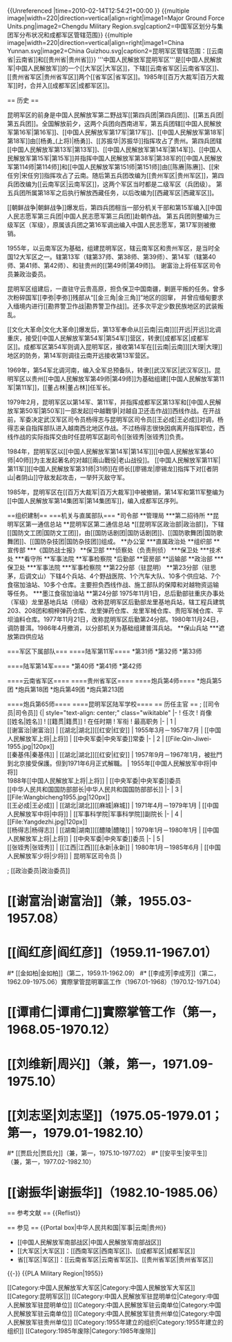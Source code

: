 {{Unreferenced |time=2010-02-14T12:54:21+00:00 }}
{{multiple image|width=220|direction=vertical|align=right|image1=Major Ground Force Units.png|image2=Chengdu Military Region.svg|caption2=中国军区划分与集团军分布状况和成都军区管辖范围}}
{{multiple image|width=220|direction=vertical|align=right|image1=China Yunnan.svg|image2=China Guizhou.svg|caption2=昆明军区管辖范围：[[云南省|云南省]]和[[贵州省|贵州省]]}}
'''中国人民解放军昆明军区'''是[[中国人民解放军|中国人民解放军]]的一个[[大军区|大军区]]，下辖[[云南省军区|云南省军区]]、[[贵州省军区|贵州省军区]]两个[[省军区|省军区]]。1985年[[百万大裁军|百万大裁军]]时，合并入[[成都军区|成都军区]]。

== 历史 ==

昆明军区的前身是中国人民解放军第二野战军[[第四兵团|第四兵团]]、[[第五兵团|第五兵团]]。全国解放前夕，这两个兵团向西南进军，第五兵团辖[[中国人民解放军第16军|第16军]]、[[中国人民解放军第17军|第17军]]、[[中国人民解放军第18军|第18军]]由[[杨勇_(上将)|杨勇]]、[[苏振华|苏振华]]指挥攻占了贵州。第四兵团辖[[中国人民解放军第13军|第13军]]、[[中国人民解放军第14军|第14军]]、[[中国人民解放军第15军|第15军]]并指挥中国人民解放军第38军|第38军的[[中国人民解放军第114师|第114师]]和[[中国人民解放军第151师|第151师]]由[[陈赓|陈赓]]、[[宋任穷|宋任穷]]指挥攻占了云南。随后第五兵团改编为[[贵州军区|贵州军区]]，第四兵团改编为[[云南军区|云南军区]]，这两个军区当时都是二级军区（兵团级）。 第五兵团所属第18军之后执行解放西藏任务，以后改编为[[西藏军区|西藏军区]]。

[[朝鲜战争|朝鲜战争]]爆发后，第四兵团相当一部分机关干部和第15军编入[[中国人民志愿军第三兵团|中国人民志愿军第三兵团]]赴朝作战。 第五兵团则整编为三级军区（军级），原属该兵团之第16军调出编入中国人民志愿军，第17军则被撤销。

1955年，以云南军区为基础，组建昆明军区，辖云南军区和贵州军区，是当时全国12大军区之一。辖第13军（辖第37师、第38师、第39师）、第14军（辖第40师、第41师、第42师）、和驻贵州的[[第49师|第49师]]。 谢富治上将任军区司令员兼政治委员。

昆明军区组建后，一直驻守云贵高原，担负保卫中国南疆，剿匪平叛的任务。曾多次粉碎国军[[李弥|李弥]]残部从“[[金三角|金三角]]”地区的回窜， 并曾应缅甸要求入缅境内进行[[勘界警卫作战|勘界警卫作战]]。还多次平定少数民族地区的武装叛乱。

[[文化大革命|文化大革命]]爆发后，第13军奉命从[[云南|云南]][[开远|开远]]北调重庆，接受[[中国人民解放军第54军|第54军]]营区，转隶[[成都军区|成都军区]]。成都军区第54军则调入昆明军区，接收第14军在[[云南|云南]][[大理|大理]]地区的防务，第14军则调往云南开远接收第13军营区。

1969年，第54军北调河南，编入全军总预备队，转隶[[武汉军区|武汉军区]]。昆明军区以贵州[[中国人民解放军第49师|第49师]]为基础组建[[中国人民解放军第11军|第11军]]，[[董占林|董占林]]任军长。

1979年2月，昆明军区以第14军、第11军，并指挥成都军区第13军和[[中国人民解放军第50军|第50军]]一部发起[[中越戰爭|对越自卫还击作战]]西线作战。在开战前，军委决定武汉军区司令员杨得志与昆明军区司令员[[王必成|王必成]]对调，杨得志亲自指挥部队进入越南西北地区作战。不过杨得志很快因病离开指挥职位，西线作战的实际指挥交由时任昆明军区副司令[[张铚秀|张铚秀]]负责。

1984年，昆明军区以[[中国人民解放军第14军|第14军]][[中国人民解放军第40师|40师]]为主发起著名的对越[[兩山戰役|老山战役]]。 [[中国人民解放军第11军|第11军]][[中国人民解放军第31师|31师]]在师长[[廖锡龙|廖锡龙]]指挥下对[[者阴山|者阴山]]守敌发起攻击，一举歼灭敌守军。 

1985年，昆明军区在[[百万大裁军|百万大裁军]]中被撤销，第14军和第11军整编为[[中国人民解放军第14集团军|第14集团军]]，编入成都军区序列。

==组织建制==
===机关与直属部队===
*司令部
**管理局
***第二招待所
**昆明军区第一通信总站
**昆明军区第二通信总站
*[[昆明军区政治部|政治部]]，下辖[[国防文工团|国防文工团]]，由[[国防话剧团|国防话剧团]]、[[国防歌舞团|国防歌舞团]]、[[国防杂技团|国防杂技团]]组成。
**办公室
***直属政治处
**组织部
**宣传部
***《国防战士报》
**保卫部
***侦察处（负责刑侦）
***保卫处
***技术处
***看守所
**军事法院
**军事检察院
*后勤部
**营房部
**运输部
**政治部
***保卫处
***军事法院
***军事检察院
**第22分部（驻昆明）
**第23分部（驻思茅，后调文山）下辖4个兵站、4个野战医院、1个汽车大队、10多个供应站、7个食宿加油站、10多个仓库。主要担负西线作战、施工部队的保障和对越物资运输等任务。
***墨江食宿加油站
**第24分部 1975年11月1日，总后勤部驻重庆办事处（军级）龙里基地兵站（师级）改称昆明军区后勤部龙里基地兵站，辖工程兵建筑203、208团和桐梓弹药仓库、龙里弹药仓库、龙里军械仓库、贵阳军械仓库、平坝油料仓库。1977年11月21日，改称昆明军区后勤第24分部。1980年11月24日，调防普洱。1986年4月撤消，以分部机关为基础组建普洱兵站。
**保山兵站 
***遮放第四供应站

===军区下属部队===
====陆军第11军====
*第31师
*第32师
*第33师

====陆军第14军====
*第40师
*第41师
*第42师

====云南省军区====
====贵州省军区====
====炮兵第4师====
*炮兵第5团
*炮兵第18团
*炮兵第49团
*炮兵第213团

====炮兵第65师====
====昆明军区陆军学校====
== 历任主官 ==
; [[司令员|司令员]]
{| style="text-align: center;"  class="wikitable"
|-
! 任次
! 肖像<br />[[姓名|姓名]]
! [[籍贯|籍贯]]
! 在任时期
! 军衔
! 最高职务
|-
| 1
|<br />[[谢富治|谢富治]]
| [[湖北|湖北]][[红安|红安]]
| 1955年3月－1957年7月
| [[中国人民解放军上将|上将]]
| [[中央军委|中央军委]]常委
|-
| 2
|  [[File:Qin-Jiwei-1955.jpg|120px]]<br />[[秦基伟|秦基伟]]
| [[湖北|湖北]][[红安|红安]]
| 1957年9月－1967年1月，被批鬥到北京接受保護。但到1971年6月正式解職。
| 1955年[[中国人民解放军中将|中将]]<br />1988年[[中国人民解放军上将|上将]]
| [[中央军委|中央军委]]委员<br />[[中华人民共和国国防部部长|中华人民共和国国防部部长]]
|-
| 3
| [[File:Wangbicheng1955.jpg|120px]]<br />[[王必成|王必成]]
| [[湖北|湖北]][[麻城|麻城]]
| 1971年4月－1979年1月
| [[中国人民解放军中将|中将]]
| [[军事科学院|军事科学院]]副院长
|-
| 4
| [[File:Yangdezhi.jpg|120px]]<br />[[杨得志|杨得志]]
| [[湖南|湖南]][[醴陵|醴陵]]
| 1979年1月－1980年1月
| [[中国人民解放军上将|上将]]
| [[中央军委|中央军委]]委员
|-
| 5
| <!-- 注释出：[[File:张铚秀.jpg|120px]] --><br />[[张铚秀|张铚秀]]
| [[江西|江西]][[永新|永新]]
| 1980年1月－1985年6月
| [[中国人民解放军少将|少将]]
| 昆明军区司令员
|}

; [[政治委员|政治委员]]
# [[谢富治|谢富治]]（兼，1955.03-1957.08）
# [[阎红彦|阎红彦]]（1959.11-1967.01）
#* [[金如柏|金如柏]]（第二，1959.11-1962.09）
#* [[李成芳|李成芳]]（第二，1962.09-1975.06）實際掌管昆明軍區工作（1967.01-1968）（1970.12-1971.04）
# [[谭甫仁|谭甫仁]]實際掌管工作（第一，1968.05-1970.12）
# [[刘维新|周兴]]（兼，第一，1971.09-1975.10）
# [[刘志坚|刘志坚]]（1975.05-1979.01；第一，1979.01-1982.10）
#* [[贾启允|贾启允]]（兼，第一，1975.10-1977.02）
#* [[安平生|安平生]]（兼，第一，1977.02-1982.10）
# [[谢振华|谢振华]]（1982.10-1985.06）

== 参考文献 ==
{{Reflist}}

== 参见 ==
{{Portal box|中华人民共和国|军事|云南|贵州}}
* [[中国人民解放军南部战区|中国人民解放军南部战区]]
* [[大军区|大军区]]：[[西南军区|西南军区]]、[[成都军区|成都军区]]
* 省[[军区|军区]]：[[云南省军区|云南省军区]]、[[贵州省军区|贵州省军区]]

{{-}}
{{PLA Military Region|1955}}

[[Category:中国人民解放军大军区|Category:中国人民解放军大军区]]
[[Category:昆明军区|]]
[[Category:中国人民解放军驻昆明单位|Category:中国人民解放军驻昆明单位]]
[[Category:中国人民解放军驻云南单位|Category:中国人民解放军驻云南单位]]
[[Category:中国人民解放军驻贵州单位|Category:中国人民解放军驻贵州单位]]
[[Category:1955年建立的组织|Category:1955年建立的组织]]
[[Category:1985年废除|Category:1985年废除]]